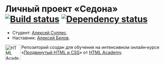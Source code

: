# Личный проект «Седона» [![Build status][travis-image]][travis-url] [![Dependency status][dependency-image]][dependency-url]

* Студент: [Алексей Суппес](https://up.htmlacademy.ru/adaptive/9/user/45021).
* Наставник: [Алексей Белов](https://up.htmlacademy.ru/adaptive/9/user/96038).

<a href="https://htmlacademy.ru/intensive/adaptive"><img align="left" width="50" height="50" alt="HTML Academy" src="https://up.htmlacademy.ru/static/img/intensive/adaptive/logo-for-github.svg"></a>

Репозиторий создан для обучения на интенсивном онлайн‑курсе «[Продвинутый HTML и CSS](https://htmlacademy.ru/intensive/adaptive)» от [HTML Academy](https://htmlacademy.ru).

[travis-image]: https://travis-ci.org/htmlacademy-adaptive/45021-sedona.svg?branch=master
[travis-url]: https://travis-ci.org/htmlacademy-adaptive/45021-sedona
[dependency-image]: https://david-dm.org/htmlacademy-adaptive/45021-sedona/dev-status.svg?style=flat-square
[dependency-url]: https://david-dm.org/htmlacademy-adaptive/45021-sedona?type=dev
